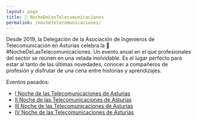 ```yaml
---
layout: page
title: 🥂 NocheDeLasTelecomunicaciones
permalink: /nochetelecomunicaciones/
---
```


Desde 2019, la Delegación de la Asociación de Ingenieros de Telecomunicación en Asturias celebra la 🥂 #NocheDeLasTelecomunicaciones. Un evento anual en el que profesionales del sector se reúnen en una velada inolvidable. Es el lugar perfecto para estar al tanto de las últimas novedades, conocer a compañeros de profesión y disfrutar de una cena entre historias y aprendizajes.

Eventos pasados:

* [I Noche de las Telecomunicaciones de Asturias](https://www.telecosasturias.es/posts/nochetelecomunicaciones-i)
* [II Noche de las Telecomunicaciones de Asturias](https://www.telecosasturias.es/posts/nochetelecomunicaciones-ii)
* [III Noche de las Telecomunicaciones de Asturias](https://www.telecosasturias.es/posts/nochetelecomunicaciones-iii)
* [IV Noche de las Telecomunicaciones de Asturias](https://www.telecosasturias.es/posts/nochetelecomunicaciones-iv)
